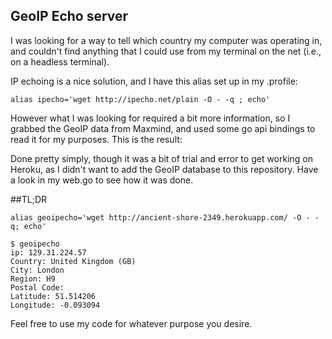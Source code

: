 ## GeoIP Echo server

I was looking for a way to tell which country my computer was operating in, and couldn't find anything that I could use from my terminal on the net (i.e., on a headless terminal).

IP echoing is a nice solution, and I have this alias set up in my .profile:

	alias ipecho='wget http://ipecho.net/plain -O - -q ; echo'

However what I was looking for required a bit more information, so I grabbed the GeoIP data from Maxmind, and used some go api bindings to read it for my purposes. This is the result:

Done pretty simply, though it was a bit of trial and error to get working on Heroku, as I didn't want to add the GeoIP database to this repository. Have a look in my web.go to see how it was done.

##TL;DR

	alias geoipecho='wget http://ancient-shore-2349.herokuapp.com/ -O - -q; echo'

	$ geoipecho
	ip: 129.31.224.57
	Country: United Kingdom (GB)
	City: London
	Region: H9
	Postal Code: 
	Latitude: 51.514206
	Longitude: -0.093094


Feel free to use my code for whatever purpose you desire.
